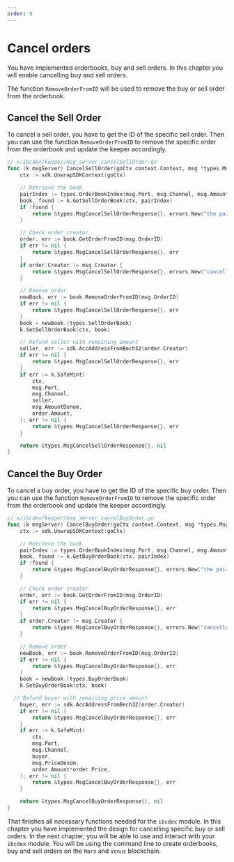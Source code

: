 ```yaml
---
order: 9
---
```


# Cancel orders

You have implemented orderbooks, buy and sell orders. 
In this chapter you will enable cancelling buy and sell orders. 

The function `RemoveOrderFromID` will be used to remove the buy or sell order from the orderbook.

## Cancel the Sell Order

To cancel a sell order, you have to get the ID of the specific sell order.
Then you can use the function `RemoveOrderFromID` to remove the specific order from the orderbook and update the keeper accordingly.

```go
// x/ibcdex/keeper/msg_server_cancelSellOrder.go
func (k msgServer) CancelSellOrder(goCtx context.Context, msg *types.MsgCancelSellOrder) (*types.MsgCancelSellOrderResponse, error) {
	ctx := sdk.UnwrapSDKContext(goCtx)

	// Retrieve the book
	pairIndex := types.OrderBookIndex(msg.Port, msg.Channel, msg.AmountDenom, msg.PriceDenom)
	book, found := k.GetSellOrderBook(ctx, pairIndex)
	if !found {
		return &types.MsgCancelSellOrderResponse{}, errors.New("the pair doesn't exist")
	}

	// Check order creator
	order, err := book.GetOrderFromID(msg.OrderID)
	if err != nil {
		return &types.MsgCancelSellOrderResponse{}, err
	}
	if order.Creator != msg.Creator {
		return &types.MsgCancelSellOrderResponse{}, errors.New("canceller must be creator")
	}

	// Remove order
	newBook, err := book.RemoveOrderFromID(msg.OrderID)
	if err != nil {
		return &types.MsgCancelSellOrderResponse{}, err
	}
	book = newBook.(types.SellOrderBook)
	k.SetSellOrderBook(ctx, book)

    // Refund seller with remaining amount
	seller, err := sdk.AccAddressFromBech32(order.Creator)
	if err != nil {
		return &types.MsgCancelSellOrderResponse{}, err
	}
	if err := k.SafeMint(
		ctx,
		msg.Port,
		msg.Channel,
		seller,
		msg.AmountDenom,
		order.Amount,
	); err != nil {
		return &types.MsgCancelSellOrderResponse{}, err
	}

	return &types.MsgCancelSellOrderResponse{}, nil
}
```

## Cancel the Buy Order

To cancel a buy order, you have to get the ID of the specific buy order.
Then you can use the function `RemoveOrderFromID` to remove the specific order from the orderbook and update the keeper accordingly.

```go
// x/ibcdex/keeper/msg_server_cancelBuyOrder.go
func (k msgServer) CancelBuyOrder(goCtx context.Context, msg *types.MsgCancelBuyOrder) (*types.MsgCancelBuyOrderResponse, error) {
	ctx := sdk.UnwrapSDKContext(goCtx)

	// Retrieve the book
	pairIndex := types.OrderBookIndex(msg.Port, msg.Channel, msg.AmountDenom, msg.PriceDenom)
	book, found := k.GetBuyOrderBook(ctx, pairIndex)
	if !found {
		return &types.MsgCancelBuyOrderResponse{}, errors.New("the pair doesn't exist")
	}

	// Check order creator
	order, err := book.GetOrderFromID(msg.OrderID)
	if err != nil {
		return &types.MsgCancelBuyOrderResponse{}, err
	}
	if order.Creator != msg.Creator {
		return &types.MsgCancelBuyOrderResponse{}, errors.New("canceller must be creator")
	}

	// Remove order
	newBook, err := book.RemoveOrderFromID(msg.OrderID)
	if err != nil {
		return &types.MsgCancelBuyOrderResponse{}, err
	}
	book = newBook.(types.BuyOrderBook)
	k.SetBuyOrderBook(ctx, book)

  // Refund buyer with remaining price amount
	buyer, err := sdk.AccAddressFromBech32(order.Creator)
	if err != nil {
		return &types.MsgCancelBuyOrderResponse{}, err
	}
	if err := k.SafeMint(
		ctx,
		msg.Port,
		msg.Channel,
		buyer,
		msg.PriceDenom,
		order.Amount*order.Price,
	); err != nil {
		return &types.MsgCancelBuyOrderResponse{}, err
	}

	return &types.MsgCancelBuyOrderResponse{}, nil
}
```

That finishes all necessary functions needed for the `ibcdex` module. In this chapter you have implemented the design for cancelling specific buy or sell orders.
In the next chapter, you will be able to use and interact with your `ibcdex` module. You will be using the command line to create orderbooks, buy and sell orders on the `Mars` and `Venus` blockchain.